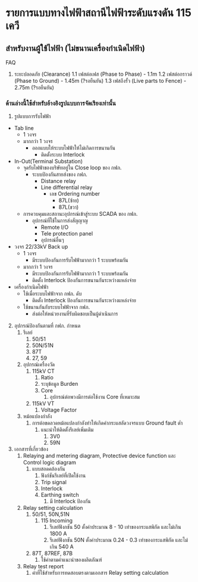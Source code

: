 # รายการแบบทางไฟฟ้าสถานีไฟฟ้าระดับแรงดัน 115 เควี
## สำหรับงานผู้ใช้ไฟฟ้า (ไม่ขนานเครื่องกำเนิดไฟฟ้า)

FAQ
1. ระยะปลอดภัย (Clearance)
   1.1 เฟสต่อเฟส (Phase to Phase) - 1.1m
   1.2 เฟสต่อกราวด์ (Phase to Ground) - 1.45m (?รอยืนยัน)
   1.3 เฟสถึงรั้ว (Live parts to Fence) - 2.75m (?รอยืนยัน)

### ด้านล่างนี้ใช้สำหรับอ้างอิงรูปแบบการจัดเรียงเท่านั้น
1. รูปแบบการรับไฟฟ้า  
* Tab line  
  * 1 วงจร  
  * มากกว่า 1 วงจร  
    * ออกแบบให้ระบบไฟฟ้าให้ไม่เกิดการขนานกัน  
      * ติดตั้งระบบ Interlock  
* In-Out(Terminal Substation)  
  * จุดรับไฟฟ้าของบริษัทอยู่ใน Close loop ของ กฟภ.  
    * ระบบป้องกันสายส่งของ กฟภ.  
      * Distance relay  
      * Line differential relay  
        * เลข Ordering number   
          * 87L(ซ้าย)  
          * 87L(ขวา)  
  * การควบคุมและสถานะอุปกรณ์เข้าสู่ระบบ SCADA ของ กฟภ.  
    * อุปกรณ์ที่ใช้ในการส่งสัญญาญ  
      * Remote I/O  
      * Tele protection panel  
      * อุปกรณ์อื่นๆ  
* วงจร 22/33kV Back up  
  * 1 วงจร  
    * มีระบบป้องกันการรับไฟฟ้ามากกว่า 1 ระบบพร้อมกัน  
  * มากกว่า 1 วงจร  
    * มีระบบป้องกันการรับไฟฟ้ามากกว่า 1 ระบบพร้อมกัน  
    * ติดตั้ง Interlock ป้องกันการขนานกันระหว่างแหล่งจ่าย  
* เครื่องกำเนิดไฟฟ้า  
  * ใช้เมื่อระบบไฟฟ้าจาก กฟภ. ดับ  
    * ติดตั้ง Interlock ป้องกันการขนานกันระหว่างแหล่งจ่าย  
  * ใช้ขนานกันกับระบบไฟฟ้าจาก กฟภ.  
    * ส่งต่อให้หน่วยงานที่รับผิดชอบเป็นผู้ดำเนินการ

2. อุปกรณ์ป้องกันตามที่ กฟภ. กำหนด  
   1. รีเลย์  
      1. 50/51  
      2. 50N/51N  
      3. 87T  
      4. 27, 59  
   2. อุปกรณ์เครื่องวัด  
      1. 115kV CT  
         1. Ratio   
         2. ระบุข้อมูล Burden  
         3. Core  
            1. อุปกรณ์ต่อพวงมีการต่อใช้งาน Core ที่เหมาะสม  
      2. 115kV VT  
         1. Voltage Factor  
   3. หม้อแปลงกำลัง  
      1. การต่อขดลวดหม้อแปลงกำลังทำให้เกิดค่ากระแสลัดวงจรแบบ Ground fault ต่ำ  
         1. แนะนำให้ติดตั้งรีเลย์เพิ่มเติม  
            1. 3V0  
            2. 59N  
3. เอกสารที่เกี่ยวข้อง  
   1. Relaying and metering diagram, Protective device function และ Control logic diagram  
      1. แบบสอดคล้องกัน  
         1. ฟังก์ชันรีเลย์ที่เปิดใช้งาน  
         2. Trip signal   
         3. Interlock  
         4. Earthing switch  
            1. มี Interlock ป้องกัน  
   2. Relay setting calculation  
      1. 50/51, 50N,51N  
         1. 115 Incoming  
            1. รีเลย์ฟังกชัน 50 ตั้งค่าประมาณ 8 \- 10 เท่าของกระแสพิกัด และไม่เกิน 1800 A  
            2. รีเลย์ฟังกชัน 50N ตั้งค่าประมาณ 0.24 \- 0.3 เท่าของกระแสพิกัด และไม่เกิน 540 A  
      2. 87T, 87REF, 87B  
         1. ใช้ค่าตามคำแนะนำของผลิตภัณฑ์  
   3. Relay test report  
      1. ค่าที่ใช้สำหรับการทดสอบตรงตามเอกสาร Relay setting calculation

         
